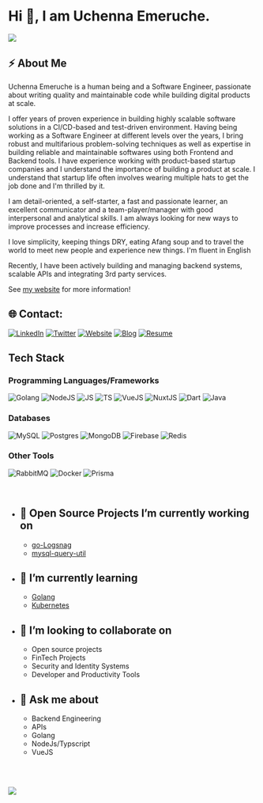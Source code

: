 # Hi 👋, I am Uchenna Emeruche.

[![](https://visitcount.itsvg.in/api?id=uchennaemeruche&label=Profile%20Views&color=1&icon=1&pretty=true)](https://visitcount.itsvg.in)

## :zap: About Me

Uchenna Emeruche is a human being and a Software Engineer, passionate about writing quality and maintainable code while building digital products at scale.

I offer years of proven experience in building highly scalable software solutions in a CI/CD-based and test-driven environment. Having being working as a Software Engineer at different levels over the years, I bring robust and multifarious problem-solving techniques as well as expertise in building reliable and maintainable softwares using both Frontend and Backend tools. I have experience working with product-based startup companies and I understand the importance of building a product at scale. I understand that startup life often involves wearing multiple hats to get the job done and I'm thrilled by it.

I am detail-oriented, a self-starter, a fast and passionate learner, an excellent communicator and a team-player/manager with good interpersonal and analytical skills. I am always looking for new ways to improve processes and increase efficiency.

I love simplicity, keeping things DRY, eating Afang soup and to travel the world to meet new people and experience new things. I'm fluent in English

Recently, I have been actively building and managing backend systems, scalable APIs and integrating 3rd party services.

See [my website](https://uchennaemeruche.com) for more information!

## 🌐 Contact:
[![LinkedIn](https://img.shields.io/badge/LinkedIn-%230077B5.svg?logo=linkedin&logoColor=white)](https://www.linkedin.com/in/uchenna-emeruche-584332164) [![Twitter](https://img.shields.io/badge/Twitter-%231DA1F2.svg?logo=Twitter&logoColor=white)](https://twitter.com/EmerucheUchenna) [![Website](https://img.shields.io/badge/Portfolio-%230077B5.svg?logo=semanticweb&logoColor=white)](https://uchennaemeruche.com) [![Blog](https://img.shields.io/badge/Hashnode-2962FF?style=for-the-badge&logo=hashnode&logoColor=white)](https://uchenna.hashnode.dev/) [![Resume](https://img.shields.io/badge/-Resume-blue)](https://drive.google.com/file/d/1BmQYChaNqzrXhT7IZVnMX3YPfrBJFQM2/view?usp=sharing)

## Tech Stack

### Programming Languages/Frameworks
![Golang](https://img.shields.io/badge/Golang-%234DE1FF.svg?style=for-the-badge&logo=go&logoColor=white) ![NodeJS](https://img.shields.io/badge/nodejs-%3C873A.svg?style=for-the-badge&logo=javascript&logoColor=white) ![JS](https://img.shields.io/badge/javascript-%23FF9900.svg?style=for-the-badge&logo=javascript&logoColor=white) ![TS](https://img.shields.io/badge/typescript-%2300599C.svg?style=for-the-badge&logo=typescript&logoColor=white) ![VueJS](https://img.shields.io/badge/vue-%2300599C.svg?style=for-the-badge&logo=vuedotjs&logoColor=green)  ![NuxtJS](https://img.shields.io/badge/Nuxtjs-%A13BC6?style=for-the-badge&logo=nuxtdotjs&logoColor=D0C3D5)  ![Dart](https://img.shields.io/badge/dart-%2300599C.svg?style=for-the-badge&logo=dart&logoColor=black) ![Java](https://img.shields.io/badge/java-%A13BC6?style=for-the-badge&logo=nuxtdotjs&logoColor=D0C3D5) 


### Databases

![MySQL](https://img.shields.io/badge/mysql-%2300f.svg?style=for-the-badge&logo=mysql&logoColor=white) ![Postgres](https://img.shields.io/badge/postgres-%23316192.svg?style=for-the-badge&logo=postgresql&logoColor=white) ![MongoDB](https://img.shields.io/badge/MongoDB-%234ea94b.svg?style=for-the-badge&logo=mongodb&logoColor=white) ![Firebase](https://img.shields.io/badge/Firebase-%234DE1FF.svg?style=for-the-badge&logo=firebase&logoColor=white)     ![Redis](https://img.shields.io/badge/redis-%23DD0031.svg?style=for-the-badge&logo=redis&logoColor=white) 

### Other Tools
 ![RabbitMQ](https://img.shields.io/badge/rabbitmq-%2300f.svg?style=for-the-badge&logo=mysql&logoColor=white) ![Docker](https://img.shields.io/badge/docker-%234ea94b.svg?style=for-the-badge&logo=mysql&logoColor=white) ![Prisma](https://img.shields.io/badge/Prisma-3982CE?style=for-the-badge&logo=Prisma&logoColor=white) 

<br/>

- 🔭 Open Source Projects I’m currently working on
  -
  -  [go-Logsnag](https://github.com/uchennaemeruche/go-logsnag)
  -  [mysql-query-util](https://www.npmjs.com/package/mysql-query-util)
  
  
- 🌱 I’m currently learning
  -
  - [Golang](https://go.dev/)
  - [Kubernetes](https://kubernetes.io/)
    
    
- 👯 I’m looking to collaborate on 
  -
  - Open source projects
  - FinTech Projects
  - Security and Identity Systems
  - Developer and Productivity Tools
   
   
- 💬 Ask me about
  -
  - Backend Engineering
  - APIs
  - Golang
  - NodeJs/Typscript
  - VueJS
   
<br/><br/>
   

<a href="https://github.com/uchennaemeruche">
  <img align="center" src="https://github-readme-stats.vercel.app/api?username=uchennaemeruche&theme=nord&show_icons=true&count_private=true&hide=contribs,issues&line_height=40" />
</a>
<!-- <a href="https://github.com/uchennaemeruche">
  <img align="center" src="https://github-readme-stats.vercel.app/api/top-langs/?username=uchennaemeruche&theme=nord&hide=python,html,css,erlang" />
</a> -->





